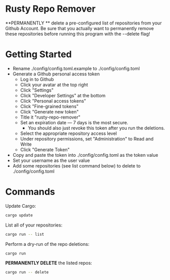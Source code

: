 # Rusty Repo Remover

**PERMANENTLY ** delete a pre-configured list of repositories from your Github Account. Be sure that you actually want to permanently remove these repositories before running this program with the --delete flag!

# Getting Started

- Rename ./config/config.toml.example to ./config/config.toml
- Generate a Github personal access token
  - Log in to Github
  - Click your avatar at the top right
  - Click "Settings"
  - Click "Developer Settings" at the bottom
  - Click "Personal access tokens"
  - Click "Fine-grained tokens"
  - Click "Generate new token"
  - Title it "rusty-repo-remover"
  - Set an expiration date — 7 days is the most secure.
    - You should also just revoke this token after you run the deletions.
  - Select the appropriate repository access level
  - Under repository permissions, set "Administration" to Read and Write
  - Click "Generate Token"
- Copy and paste the token into ./config/config.toml as the token value
- Set your username as the user value
- Add some repositories (see list command below) to delete to ./config/config.toml

# Commands

Update Cargo:

```bash
cargo update
```

List all of your repositories:

```bash
cargo run -- list
```

Perform a dry-run of the repo deletions:

```bash
cargo run
```

**PERMANENTLY DELETE** the listed repos:

```bash
cargo run -- delete
```
